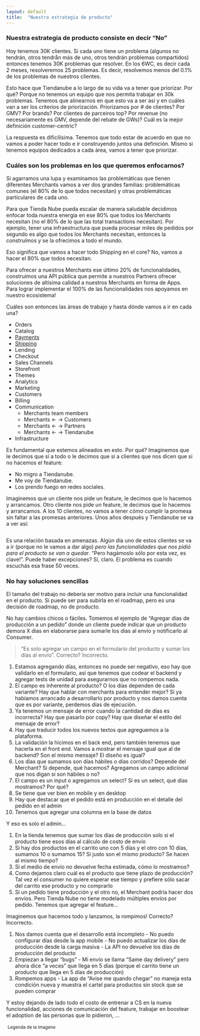 ```yaml
---
layout: default
title:  "Nuestra estrategia de producto"
---
```

### Nuestra estrategia de producto consiste en decir “No”

Hoy tenemos 30K clientes. Si cada uno tiene un problema (algunos no tendrán, otros tendrån más de uno, otros tendrán problemas compartidos) entonces tenemos 30K problemas que resolver. En los 6WC, es decir cada 2 meses, resolveremos 25 problemas. Es decir, resolvemos menos del 0.1% de los problemas de nuestros clientes.

Esto hace que Tiendanube a lo largo de su vida va a tener que priorizar. Por qué? Porque no tenemos un equipo que nos permita trabajar en 30k problemas. Tenemos que alinearnos en que esto va a ser así y en cuáles van a ser los criterios de priorización. Priorizamos por # de clientes? Por GMV? Por brands? Por clientes de parceiros top? Por revenue (no necesariamente es GMV, depende del rebate de GWs)? Cuál es la mejor definición customer-centric?

La respuesta es dificilísima. Tenemos que todo estar de acuerdo en que no vamos a poder hacer todo e ir construyendo juntos una definición. Mismo si tenemos equipos dedicados a cada área, vamos a tener que priorizar.

### Cuáles son los problemas en los que queremos enfocarnos?
Si agarramos una lupa y examinamos las problemáticas que tienen diferentes Merchants vamos a ver dos grandes familias: problemáticas comunes (el 80% de lo que todos necesitan) y otras problemáticas particulares de cada uno.

Para que Tienda Nube pueda escalar de manera saludable decidimos enfocar toda nuestra energía en ese 80% que todos los Merchants necesitan (no el 80% de lo que las total transactions necesitan). Por ejemplo, tener una infraestructura que pueda procesar miles de pedidos por segundo es algo que todos los Merchants necesitan, entonces la construímos y se la ofrecimos a todo el mundo.

Eso significa que vamos a hacer todo Shipping en el core? No, vamos a hacer el 80% que todos necesitan.

Para ofrecer a nuestros Merchants ese último 20% de funcionalidades, construímos una API pública que permite a nuestros Partners ofrecer soluciones de altísima calidad a nuestros Merchants en forma de Apps. Para lograr implementar el 100% de las funcionalidades nos apoyamos en nuestro ecosistema!

Cuáles son entonces las áreas de trabajo y hasta dónde vamos a ir en cada una?
  - Orders
  - Catalog
  - [Payments](https://docs.google.com/document/d/1YoMtPq8vxvQAfwDSX8-wYYgBZ68kw9tqhNab2TdndiY/edit#heading=h.gxwdnqja4slr)
  - [Shipping](https://docs.google.com/document/d/1Tahj8zUv9P2evt7ayD20YsE1P64GotY1FkVxRKPqkGA/edit#heading=h.qjs8d9e95ipt)
  - Lending
  - Checkout
  - Sales Channels
  - Storefront
  - Themes
  - Analytics
  - Marketing
  - Customers
  - Billing
  - Communication
    - Merchants team members
    - Merchants ← → Customers
    - Merchants ← → Partners
    - Merchants ← → Tiendanube
  - Infrastructure

Es fundamental que estemos alineados en esto. Por qué? Imaginemos que le decimos que sí a todo o le decimos que sí a clientes que nos dicen que si no hacemos el feature:
  - No migro a Tiendanube.
  - Me voy de Tiendanube.
  - Los prendo fuego en redes sociales.

Imaginemos que un cliente nos pide un feature, le decimos que lo hacemos y arrancamos. Otro cliente nos pide un feature, le decimos que lo hacemos y arrancamos. A los 10 clientes, no vamos a tener cómo cumplir la promesa sin faltar a las promesas anteriores. Unos años después y Tiendanube se va a ver así:

<img data-src="https://d26lpennugtm8s.cloudfront.net/assets/blog_es/pbk-10.jpg" class="lazyload" />

Es una relación basada en amenazas. Algún día uno de estos clientes se va a ir (porque no le vamos a dar algo) _pero las funcionalidades que nos pidió para el producto se van a quedar_. “Pero hagámoslo sólo por esta vez, es clave!”. Puede haber excepciones? Sí, claro. El problema es cuando escuchás esa frase 50 veces.

### No hay soluciones sencillas
El tamaño del trabajo no debería ser motivo para incluir una funcionalidad en el producto. Si puede ser para subirla en el roadmap, pero es una decisión de roadmap, no de producto.

No hay cambios chicos o fáciles. Tomemos el ejemplo de “Agregar días de producción a un pedido” donde un cliente puede indicar que un producto demora X días en elaborarse para sumarle los días al envío y notificarlo al Consumer.

> “Es solo agregar un campo en el formulario del producto y sumar los días al envío”. Correcto? Incorrecto.

  1. Estamos agregando días, entonces no puede ser negativo, eso hay que validarlo en el formulario, así que tenemos que codear el backend y agregar tests de unidad para asegurarnos que no rompemos nada.
  2. El campo es inherente al producto? O los días dependen de cada variante? Hay que hablar con merchants para entender mejor? Si ya habíamos arrancado a desarrollarlo por producto y nos damos cuenta que es por variante, perdemos días de ejecución.
  3. Ya tenemos un mensaje de error cuando la cantidad de días es incorrecta? Hay que pasarlo por copy? Hay que diseñar el estilo del mensaje de error?
  4. Hay que traducir todos los nuevos textos que agreguemos a la plataforma.
  5. La validación la hicimos en el back end, pero también tenemos que hacerla en el front end. Vamos a mostrar el mensaje igual que al de backend? Son el mismo mensaje? El diseño es igual?
  6. Los días que sumamos son días hábiles o días corridos? Depende del Merchant? Si depende, qué hacemos? Agregamos un campo adicional que nos digan si son hábiles o no?
  7. El campo es un input o agregamos un select? Si es un select, qué días mostramos? Por qué?
  8. Se tiene que ver bien en mobile y en desktop
  9. Hay que destacar que el pedido está en producción en el detalle del pedido en el admin
  10. Tenemos que agregar una columna en la base de datos

Y eso es solo el admin…
  1. En la tienda tenemos que sumar los días de producción solo si el producto tiene esos días al cálculo de costo de envío
  2. Si hay dos productos en el carrito uno con 5 días y el otro con 10 días, sumamos 10 o sumamos 15? Si justo son el mismo producto? Se hacen al mismo tiempo?
  3. Si el medio de envío no devuelve fecha estimada, cómo lo mostramos?
  4. Como dejamos claro cuál es el producto que tiene plazo de producción? Tal vez el consumer no quiere esperar ese tiempo y prefiere sólo sacar del carrito ese producto y no comprarlo
  5. Si un pedido tiene producción y el otro no, el Merchant podría hacer dos envíos. Pero Tienda Nube no tiene modelado múltiples envíos por pedido. Tenemos que agregar el feature…

Imaginemos que hacemos todo y lanzamos, la rompimos! Correcto? Incorrecto.

  1. Nos damos cuenta que el desarrollo está incompleto
    - No puedo configurar días desde la app mobile
	- No puedo actualizar los días de producción desde la carga masiva
	- La API no devuelve los días de producción del producto
  2. Empiezan a llegar “bugs”
    - Mi envío se llama “Same day delivery” pero ahora dice “a veces” que llega en 5 días (porque el carrito tiene un producto que llega en 5 días de producción)
  3. Rompemos apps
    - La app de “Avise me quando chegar” no maneja esta condición nueva y muestra el cartel para productos sin stock que se pueden comprar

Y estoy dejando de lado todo el costo de entrenar a CS en la nueva funcionalidad, acciones de comunicación del feature, trabajar en boostear el adoption de las personas que lo pidieron, …

<img data-src="https://d26lpennugtm8s.cloudfront.net/assets/blog_es/pbk-11.jpg" class="lazyload" />
<small>Legenda de la imagene</small>